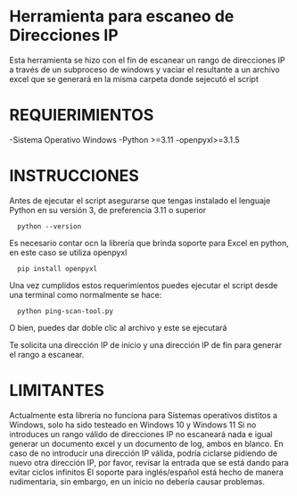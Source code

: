 # Herramienta para escaneo de Direcciones IP
Esta herramienta se hizo con el fin de escanear un rango de direcciones IP a través de un subproceso de windows y vaciar el resultante a un archivo excel que se generará en la misma carpeta donde sejecutó el script

# REQUIERIMIENTOS
-Sistema Operativo Windows
-Python >=3.11
-openpyxl>=3.1.5

# INSTRUCCIONES
Antes de ejecutar el script asegurarse que tengas instalado el lenguaje Python en su versión 3, de preferencia 3.11 o superior
```
  python --version
```

Es necesario contar ocn la librería que brinda soporte para Excel en python, en este caso se utiliza openpyxl
```
  pip install openpyxl
```

Una vez cumplidos estos requerimientos puedes ejecutar el script desde una terminal como normalmente se hace:
```
  python ping-scan-tool.py
```
 O bien, puedes dar doble clic al archivo y este se ejecutará

 Te solicita una dirección IP de inicio y una dirección IP de fin para generar el rango a escanear.


# LIMITANTES
Actualmente esta librería no funciona para Sistemas operativos distitos a Windows, solo ha sido testeado en Windows 10 y Windows 11
Si no introduces un rango válido de direcciones IP no escaneará nada e igual generar un documento excel y un documento de log, ambos en blanco.
En caso de no introducir una dirección IP válida, podría ciclarse pidiendo de nuevo otra dirección IP, por favor, revisar la entrada que se está dando para evitar ciclos infinitos
El soporte para inglés/español está hecho de manera rudimentaria, sin embargo, en un inicio no debería causar problemas.
